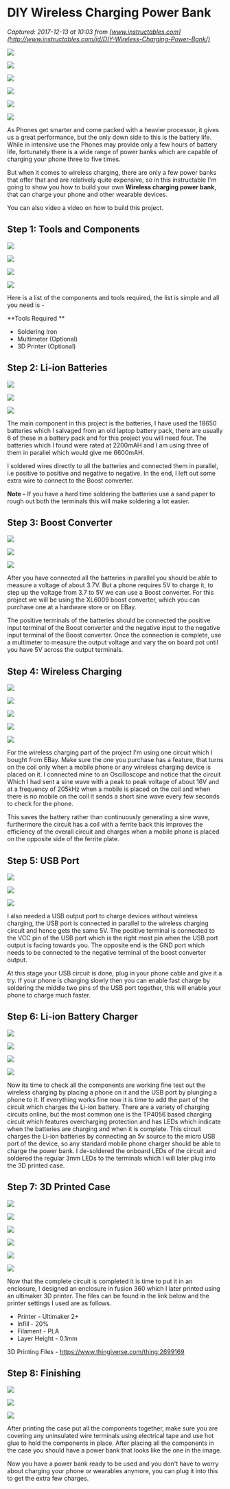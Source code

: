 # DIY Wireless Charging Power Bank

_Captured: 2017-12-13 at 10:03 from [www.instructables.com](http://www.instructables.com/id/DIY-Wireless-Charging-Power-Bank/)_

![](https://cdn.instructables.com/FN5/GYXW/JAWTWRYK/FN5GYXWJAWTWRYK.MEDIUM.jpg)

![](https://cdn.instructables.com/F2V/GXW7/JAWTWSMK/F2VGXW7JAWTWSMK.MEDIUM.jpg)

![](https://cdn.instructables.com/FLV/LGU2/JAWTWSL2/FLVLGU2JAWTWSL2.SMALL.jpg)

![](https://cdn.instructables.com/FIA/E3OM/JAWTWSIY/FIAE3OMJAWTWSIY.SMALL.jpg)

![](https://cdn.instructables.com/FAH/1488/JAWTWRXI/FAH1488JAWTWRXI.SMALL.jpg)

![](https://cdn.instructables.com/FTN/ZU02/JAWTWSEI/FTNZU02JAWTWSEI.SMALL.jpg)

As Phones get smarter and come packed with a heavier processor, it gives us a great performance, but the only down side to this is the battery life. While in intensive use the Phones may provide only a few hours of battery life, fortunately there is a wide range of power banks which are capable of charging your phone three to five times.

But when it comes to wireless charging, there are only a few power banks that offer that and are relatively quite expensive, so in this instructable I'm going to show you how to build your own **Wireless charging power bank**, that can charge your phone and other wearable devices.

You can also video a video on how to build this project.

## Step 1: Tools and Components

![](https://cdn.instructables.com/FT1/L79H/JAYJ62X6/FT1L79HJAYJ62X6.MEDIUM.jpg)

![](https://cdn.instructables.com/FTA/A45F/JAYJ635W/FTAA45FJAYJ635W.SMALL.jpg)

![](https://cdn.instructables.com/FAD/8H66/JAWTWRE1/FAD8H66JAWTWRE1.SMALL.jpg)

![](https://cdn.instructables.com/FBE/7WAZ/JAWTWRDW/FBE7WAZJAWTWRDW.SMALL.jpg)

Here is a list of the components and tools required, the list is simple and all you need is -

**Tools Required **

  * Soldering Iron 
  * Multimeter (Optional) 
  * 3D Printer (Optional)

## Step 2: Li-ion Batteries 

![](https://cdn.instructables.com/F6T/T41S/JAYJ62EK/F6TT41SJAYJ62EK.MEDIUM.jpg)

![](https://cdn.instructables.com/FF4/PWM3/JAYJ62PS/FF4PWM3JAYJ62PS.SMALL.jpg)

![](https://cdn.instructables.com/FM8/FRP1/JAWTWRHU/FM8FRP1JAWTWRHU.SMALL.jpg)

The main component in this project is the batteries, I have used the 18650 batteries which I salvaged from an old laptop battery pack, there are usually 6 of these in a battery pack and for this project you will need four. The batteries which I found were rated at 2200mAH and I am using three of them in parallel which would give me 6600mAH.

I soldered wires directly to all the batteries and connected them in parallel, i.e positive to positive and negative to negative. In the end, I left out some extra wire to connect to the Boost converter.

**Note -** If you have a hard time soldering the batteries use a sand paper to rough out both the terminals this will make soldering a lot easier.

## Step 3: Boost Converter 

![](https://cdn.instructables.com/FSG/PE54/JAYJ63C8/FSGPE54JAYJ63C8.MEDIUM.jpg)

![](https://cdn.instructables.com/F06/R639/JAWTWRBX/F06R639JAWTWRBX.SMALL.jpg)

![](https://cdn.instructables.com/FUS/781A/JAWTWRB8/FUS781AJAWTWRB8.SMALL.jpg)

After you have connected all the batteries in parallel you should be able to measure a voltage of about 3.7V. But a phone requires 5V to charge it, to step up the voltage from 3.7 to 5V we can use a Boost converter. For this project we will be using the XL6009 boost converter, which you can purchase one at a hardware store or on EBay.

The positive terminals of the batteries should be connected the positive input terminal of the Boost converter and the negative input to the negative input terminal of the Boost converter. Once the connection is complete, use a multimeter to measure the output voltage and vary the on board pot until you have 5V across the output terminals.

## Step 4: Wireless Charging 

![](https://cdn.instructables.com/F4W/6K9N/JAWTWRLF/F4W6K9NJAWTWRLF.MEDIUM.jpg)

![](https://cdn.instructables.com/FC7/J574/JAWTWRWG/FC7J574JAWTWRWG.SMALL.jpg)

![](https://cdn.instructables.com/FF3/YGTX/JAWTWRXH/FF3YGTXJAWTWRXH.SMALL.jpg)

![](https://cdn.instructables.com/F60/OGTI/JAWTWRF8/F60OGTIJAWTWRF8.SMALL.jpg)

![](https://cdn.instructables.com/FJC/FK9X/JAWTWRES/FJCFK9XJAWTWRES.SMALL.jpg)

For the wireless charging part of the project I'm using one circuit which I bought from EBay. Make sure the one you purchase has a feature, that turns on the coil only when a mobile phone or any wireless charging device is placed on it. I connected mine to an Oscilloscope and notice that the circuit Which I had sent a sine wave with a peak to peak voltage of about 16V and at a frequency of 205kHz when a mobile is placed on the coil and when there is no mobile on the coil it sends a short sine wave every few seconds to check for the phone.

This saves the battery rather than continuously generating a sine wave, furthermore the circuit has a coil with a ferrite back this improves the efficiency of the overall circuit and charges when a mobile phone is placed on the opposite side of the ferrite plate.

## Step 5: USB Port

![](https://cdn.instructables.com/F8I/8QWV/JAWTWRIP/F8I8QWVJAWTWRIP.MEDIUM.jpg)

![](https://cdn.instructables.com/FLT/7J2F/JAWTWSI9/FLT7J2FJAWTWSI9.SMALL.jpg)

![](https://cdn.instructables.com/FJ0/QG71/JAWTWRIB/FJ0QG71JAWTWRIB.SMALL.jpg)

I also needed a USB output port to charge devices without wireless charging, the USB port is connected in parallel to the wireless charging circuit and hence gets the same 5V. The positive terminal is connected to the VCC pin of the USB port which is the right most pin when the USB port output is facing towards you. The opposite end is the GND port which needs to be connected to the negative terminal of the boost converter output.

At this stage your USB circuit is done, plug in your phone cable and give it a try. If your phone is charging slowly then you can enable fast charge by soldering the middle two pins of the USB port together, this will enable your phone to charge much faster.

## Step 6: Li-ion Battery Charger 

![](https://cdn.instructables.com/FM6/DX89/JAWTWRK5/FM6DX89JAWTWRK5.MEDIUM.jpg)

![](https://cdn.instructables.com/FIS/79NO/JAWTWRKN/FIS79NOJAWTWRKN.SMALL.jpg)

![](https://cdn.instructables.com/F62/AOW7/JAWTWRJ2/F62AOW7JAWTWRJ2.SMALL.jpg)

![](https://cdn.instructables.com/FG2/UODH/JAWTWRAV/FG2UODHJAWTWRAV.SMALL.jpg)

Now its time to check all the components are working fine test out the wireless charging by placing a phone on it and the USB port by plunging a phone to it. If everything works fine now it is time to add the part of the circuit which charges the Li-ion battery. There are a variety of charging circuits online, but the most common one is the TP4056 based charging circuit which features overcharging protection and has LEDs which indicate when the batteries are charging and when it is complete. This circuit charges the Li-ion batteries by connecting an 5v source to the micro USB port of the device, so any standard mobile phone charger should be able to charge the power bank. I de-soldered the onboard LEDs of the circuit and soldered the regular 3mm LEDs to the terminals which I will later plug into the 3D printed case.

## Step 7: 3D Printed Case

![](https://cdn.instructables.com/FJO/RP04/JAWTWRGD/FJORP04JAWTWRGD.MEDIUM.jpg)

![](https://cdn.instructables.com/FAE/R69G/JAWTWRCF/FAER69GJAWTWRCF.SMALL.jpg)

![](https://cdn.instructables.com/F8S/ZJ0L/JAWTWRDT/F8SZJ0LJAWTWRDT.SMALL.jpg)

![](https://cdn.instructables.com/FTB/QT9P/JAWTWRD4/FTBQT9PJAWTWRD4.SMALL.jpg)

![](https://cdn.instructables.com/F2J/9OGF/JAWTWRH4/F2J9OGFJAWTWRH4.SMALL.jpg)

![](https://cdn.instructables.com/F77/CO5E/JAWTWRFN/F77CO5EJAWTWRFN.SMALL.jpg)

Now that the complete circuit is completed it is time to put it in an enclosure, I designed an enclosure in fusion 360 which I later printed using an ultimaker 3D printer. The files can be found in the link below and the printer settings I used are as follows.

  * Printer - Ultimaker 2+ 
  * Infill - 20% 
  * Filament - PLA 
  * Layer Height - 0.1mm

3D Printing Files - <https://www.thingiverse.com/thing:2699169>

## Step 8: Finishing 

![](https://cdn.instructables.com/FEL/R700/JAWTWSK8/FELR700JAWTWSK8.MEDIUM.jpg)

![](https://cdn.instructables.com/FMH/L0PS/JAWTWSKT/FMHL0PSJAWTWSKT.SMALL.jpg)

![](https://cdn.instructables.com/F4B/RMT7/JAWTWSIB/F4BRMT7JAWTWSIB.SMALL.jpg)

After printing the case put all the components together, make sure you are covering any uninsulated wire terminals using electrical tape and use hot glue to hold the components in place. After placing all the components in the case you should have a power bank that looks like the one in the image.

Now you have a power bank ready to be used and you don't have to worry about charging your phone or wearables anymore, you can plug it into this to get the extra few charges.
